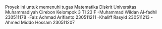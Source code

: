 Proyek ini untuk memenuhi tugas Matematika Diskrit Universitas Muhammadiyah Cirebon
Kelompok 3 TI 23 F
-Muhammad Wildan Al-fadhil 230511178
-Faiz Achmad Arifianto 230511211
-Khaliff Rasyid 230511213
-Ahmed Middo Hossam 230511207
